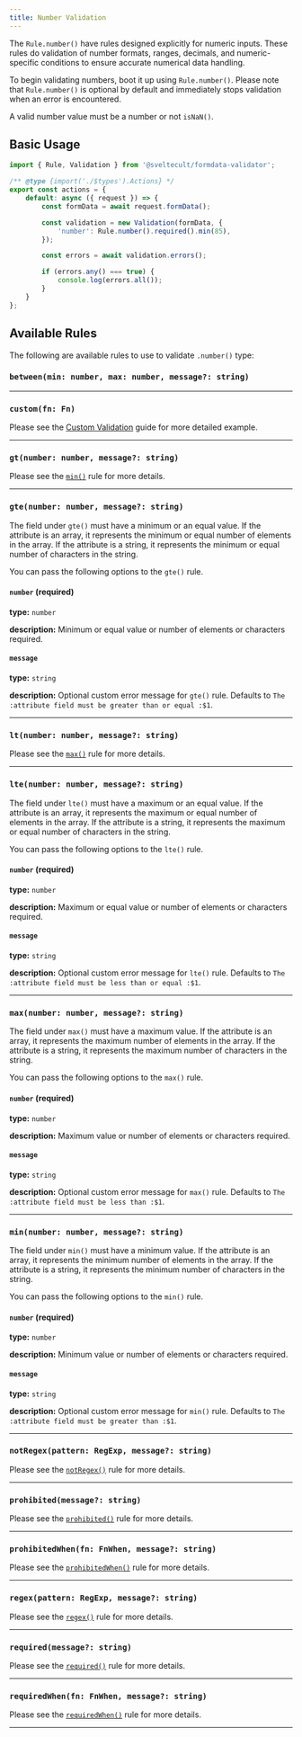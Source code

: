 ```yaml
---
title: Number Validation
---
```


The `Rule.number()` have rules designed explicitly for numeric inputs. These rules do validation of number formats, ranges, decimals, and numeric-specific conditions to ensure accurate numerical data handling.

To begin validating numbers, boot it up using `Rule.number()`. Please note that `Rule.number()` is optional by default and immediately stops validation when an error is encountered.

A valid number value must be a number or not `isNaN()`.

## Basic Usage

```typescript
import { Rule, Validation } from '@sveltecult/formdata-validator';

/** @type {import('./$types').Actions} */
export const actions = {
	default: async ({ request }) => {
		const formData = await request.formData();

		const validation = new Validation(formData, {
			'number': Rule.number().required().min(85),
		});

		const errors = await validation.errors();

		if (errors.any() === true) {
			console.log(errors.all());
		}
	}
};
```

## Available Rules

The following are available rules to use to validate `.number()` type:

### `between(min: number, max: number, message?: string)`

---


### `custom(fn: Fn)`

Please see the [Custom Validation](/guides/custom) guide for more detailed example.

---

### `gt(number: number, message?: string)`

Please see the [`min()`](#minnumber-number-message-string) rule for more details.

---

### `gte(number: number, message?: string)`

The field under `gte()` must have a minimum or an equal value. If the attribute is an array, it represents the minimum or equal number of elements in the array. If the attribute is a string, it represents the minimum or equal number of characters in the string.

You can pass the following options to the `gte()` rule.

#### `number` (required)

**type:** `number`

**description:** Minimum or equal value or number of elements or characters required.

#### `message`

**type:** `string`

**description:** Optional custom error message for `gte()` rule. Defaults to `The :attribute field must be greater than or equal :$1`.

---

### `lt(number: number, message?: string)`

Please see the [`max()`](#maxnumber-number-message-string) rule for more details.

---

### `lte(number: number, message?: string)`

The field under `lte()` must have a maximum or an equal value. If the attribute is an array, it represents the maximum or equal number of elements in the array. If the attribute is a string, it represents the maximum or equal number of characters in the string.

You can pass the following options to the `lte()` rule.

#### `number` (required)

**type:** `number`

**description:** Maximum or equal value or number of elements or characters required.

#### `message`

**type:** `string`

**description:** Optional custom error message for `lte()` rule. Defaults to `The :attribute field must be less than or equal :$1`.

---

### `max(number: number, message?: string)`

The field under `max()` must have a maximum value. If the attribute is an array, it represents the maximum number of elements in the array. If the attribute is a string, it represents the maximum number of characters in the string.

You can pass the following options to the `max()` rule.

#### `number` (required)

**type:** `number`

**description:** Maximum value or number of elements or characters required.

#### `message`

**type:** `string`

**description:** Optional custom error message for `max()` rule. Defaults to `The :attribute field must be less than :$1`.

---

### `min(number: number, message?: string)`

The field under `min()` must have a minimum value. If the attribute is an array, it represents the minimum number of elements in the array. If the attribute is a string, it represents the minimum number of characters in the string.

You can pass the following options to the `min()` rule.

#### `number` (required)

**type:** `number`

**description:** Minimum value or number of elements or characters required.

#### `message`

**type:** `string`

**description:** Optional custom error message for `min()` rule. Defaults to `The :attribute field must be greater than :$1`.

---

### `notRegex(pattern: RegExp, message?: string)`

Please see the [`notRegex()`](/types/string/#notregexpattern-regexp-message-string) rule for more details.

---

### `prohibited(message?: string)`

Please see the [`prohibited()`](/types/universal#prohibitedmessage-string) rule for more details.

---

### `prohibitedWhen(fn: FnWhen, message?: string)`

Please see the [`prohibitedWhen()`](/types/universal#prohibitedwhenfn-fnwhen-message-string) rule for more details.

---

### `regex(pattern: RegExp, message?: string)`

Please see the [`regex()`](/types/string/#regexpattern-regexp-message-string) rule for more details.

---

### `required(message?: string)`

Please see the [`required()`](/types/universal#requiredmessage-string) rule for more details.

---

### `requiredWhen(fn: FnWhen, message?: string)`

Please see the [`requiredWhen()`](/types/universal#requiredwhenfn-fnwhen-message-string) rule for more details.

---